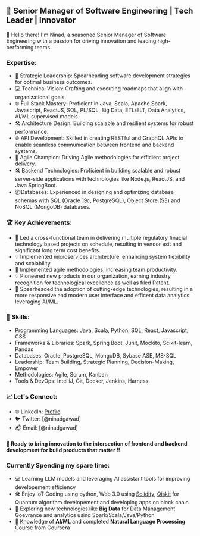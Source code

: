 ## 🚀 Senior Manager of Software Engineering | Tech Leader | Innovator

👋 Hello there! I'm Ninad, a seasoned Senior Manager of Software Engineering with a passion for driving innovation and leading high-performing teams

### Expertise:
- 🚀 Strategic Leadership: Spearheading software development strategies for optimal business outcomes.
- 💻 Technical Vision: Crafting and executing roadmaps that align with organizational goals.
- 🌐 Full Stack Mastery: Proficient in Java, Scala, Apache Spark, Javascript, ReactJS, SQL, PL/SQL, Big Data, ETL/ELT, Data Analytics, AI/ML supervised models  
- 🛠️ Architecture Design: Building scalable and resilient systems for robust performance.
- 🌐 API Development: Skilled in creating RESTful and GraphQL APIs to enable seamless communication between frontend and backend systems.
- 🚀 Agile Champion: Driving Agile methodologies for efficient project delivery.
- 🛠️ Backend Technologies: Proficient in building scalable and robust server-side applications with technologies like Node.js, ReactJS, and Java SpringBoot.
-  📦Databases: Experienced in designing and optimizing database schemas with SQL (Oracle 19c, PostgreSQL), Object Store (S3) and NoSQL (MongoDB) databases.

### 🏆 Key Achievements:
- 🚀 Led a cross-functional team in delivering multiple regulatory finacial technology based projects on schedule, resulting in vendor exit and significant long term cost benefits.
- 💡 Implemented microservices architecture, enhancing system flexibility and scalability.
- 🌟 Implemented agile methodologies, increasing team productivity.
- 💡 Pioneered new products in our organization, earning industry recognition for technological excellence as well as filed Patent.
- 🌟 Spearheaded the adoption of cutting-edge technologies, resulting in a more responsive and modern user interface and efficent data analytics leveraging AI/ML.

### 🔧 Skills:
- Programming Languages: Java, Scala, Python, SQL, React, Javascript, CSS
- Frameworks & Libraries: Spark, Spring Boot, Junit, Mockito, Scikit-learn, Pandas
- Databases: Oracle, PostgreSQL, MongoDB, Sybase ASE, MS-SQL
- Leadership: Team Building, Strategic Planning, Decision-Making, Empower
- Methodologies: Agile, Scrum, Kanban
- Tools & DevOps: IntelliJ, Git, Docker, Jenkins, Harness

### 📈 Let's Connect:
- 🌐 LinkedIn: [Profile](https://www.linkedin.com/in/ninadgawad/)
- 🐦 Twitter: [@ninadgawad]
- 📬 Email: [@ninadgawad]

#### 💬 Ready to bring innovation to the intersection of frontend and backend development for build products that matter !!


### Currently Spending my spare time:
- 💻 Learning LLM models and leveraging AI assistant tools for improving developement efficiency 
- 🛠️ Enjoy IoT Coding using python, Web 3.0 using [Solidity](https://soliditylang.org/), [Qiskit](https://qiskit.org/) for Quantum algorithm developement and developing apps on block chain
- 🚀 Exploring new technologies like **Big Data** for Data Management Goevrance and analytics using Spark/Scala/Java/Python 
- 🌟 Knowledge of **AI/ML** and completed **Natural Language Processing** Course from Coursera
